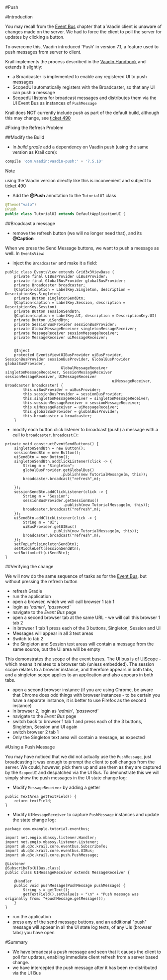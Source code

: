 #Push

#Introduction

You may recall from the [Event Bus](tutorial-event-bus) chapter that a Vaadin client is unaware of changes made on the server.  We had to force the client to poll the server for updates by clicking a button.

To overcome this, Vaadin introduced 'Push' in version 7.1, a feature used to push messages from server to client.
 
Krail implements the process described in the [Vaadin Handbook](https://vaadin.com/book/-/page/advanced.push.html) and extends it slightly:

- a Broadcaster is implemented to enable any registered UI to push messages
- ScopedUI automatically registers with the Broadcaster, so that any UI can push a message
- ScopedUI listens for broadcast messages and distributes them via the UI Event Bus as instances of ```PushMessage```

Krail does NOT currently include push as part of the default build, although this may change, see [ticket 490](https://github.com/davidsowerby/krail/issues/490)

#Fixing the Refresh Problem

##Modify the Build

- In *build.gradle* add a dependency on Vaadin push (using the same version as Krail core):

```groovy
compile 'com.vaadin:vaadin-push:' + '7.5.10'
```

<div class="admonition note">
<p class="first admonition-title">Note</p>
<p class="last">using the Vaadin version directly like this is inconvenient and subject to <a href="https://github.com/davidsowerby/krail/issues/490" >ticket 490</a></p>
</div>

- Add the **@Push** annotation to the ```TutorialUI``` class

```java
@Theme("valo")
@Push
public class TutorialUI extends DefaultApplicationUI {
```

##Broadcast a message

- remove the refresh button (we will no longer need that), and its **@Caption** 

When we press the Send Message buttons, we want to push a message as well.  In ```EventsView```:

- inject the ```Broadcaster``` and make it a field:

```
public class EventsView extends Grid3x3ViewBase {
    private final UIBusProvider uiBusProvider;
    private final GlobalBusProvider globalBusProvider;
    private Broadcaster broadcaster;
    @Caption(caption = LabelKey.Singleton, description = DescriptionKey.Singleton)
    private Button singletonSendBtn;
    @Caption(caption = LabelKey.Session, description = DescriptionKey.Session)
    private Button sessionSendBtn;
    @Caption(caption = LabelKey.UI, description = DescriptionKey.UI)
    private Button uiSendBtn;
    private SessionBusProvider sessionBusProvider;
    private GlobalMessageReceiver singletonMessageReceiver;
    private MessageReceiver sessionMessageReceiver;
    private MessageReceiver uiMessageReceiver;


    @Inject
    protected EventsView(UIBusProvider uiBusProvider, SessionBusProvider sessionBusProvider, GlobalBusProvider globalBusProvider,
                         GlobalMessageReceiver singletonMessageReceiver, SessionMessageReceiver sessionMessageReceiver, UIMessageReceiver
                                                uiMessageReceiver, Broadcaster broadcaster) {
        this.uiBusProvider = uiBusProvider;
        this.sessionBusProvider = sessionBusProvider;
        this.singletonMessageReceiver = singletonMessageReceiver;
        this.sessionMessageReceiver = sessionMessageReceiver;
        this.uiMessageReceiver = uiMessageReceiver;
        this.globalBusProvider = globalBusProvider;
        this.broadcaster = broadcaster;
    }
```
- modify each button click listener to broadcast (push) a message with a call to ```broadcaster.broadcast()```:

```
private void constructEventSendButtons() {
    singletonSendBtn = new Button();
    sessionSendBtn = new Button();
    uiSendBtn = new Button();
    singletonSendBtn.addClickListener(click -> {
        String m = "Singleton";
        globalBusProvider.getGlobalBus()
                         .publish(new TutorialMessage(m, this));
        broadcaster.broadcast("refresh",m);
        
    });
    sessionSendBtn.addClickListener(click -> {
        String m = "Session";
        sessionBusProvider.getSessionBus()
                          .publish(new TutorialMessage(m, this));
        broadcaster.broadcast("refresh",m);
    });
    uiSendBtn.addClickListener(click -> {
        String m = "UI";
        uiBusProvider.getUIBus()
                     .publish(new TutorialMessage(m, this));
        broadcaster.broadcast("refresh",m);
    });
    setTopLeft(singletonSendBtn);
    setMiddleLeft(sessionSendBtn);
    setBottomLeft(uiSendBtn);
}

```
##Verifying the change

We will now do the same sequence of tasks as for the [Event Bus](tutorial-event-bus), but without pressing the refresh button
   
  

- refresh Gradle
- run the application
- open a browser, which we will call browser 1 tab 1
- login as *'admin'*, *'password'*
- navigate to the *Event Bus* page
- open a second browser tab at the same URL - we will call this browser 1 tab 2
- in browser 1 tab 1 press each of the 3 buttons, Singleton, Session and UI
- Messages will appear in all 3 text areas
- Switch to tab 2 
- the Singleton and Session text areas will contain a message from the same source, but the UI area will be empty

This demonstrates the scope of the event buses.  The UI bus is of UIScope - which means it relates to a browser tab (unless embedded).  The session scope relates to a browser instance, and therefore appears in both tabs, and a singleton scope applies to an application and also appears in both tabs.

- open a second browser instance (if you are using Chrome, be aware that Chrome does odd things with browser instances - to be certain you have a separate instance, it is better to use Firefox as the second instance)
- in browser 2, login as *'admin'*, *'password'*
- navigate to the *Event Bus* page
- switch back to browser 1 tab 1 and press each of the 3 buttons, Singleton, Session and UI again
- switch browser 2 tab 1
- Only the Singleton text area will contain a message, as expected

#Using a Push Message

You may have noticed that we did not actually use the ```PushMessage```, just broadcasting it was enough to prompt the client to poll changes from the server.  We could, however, pick them up and use them as they are captured by the ```ScopedUI``` and despatched via the UI Bus.  To demonstrate this we will simply show the push messages in the UI state change log:

- Modify ```MessageReceiver``` by adding a getter
 
```
public TextArea getTextField() {
    return textField;
}
```

- Modify ```UIMessageReceiver``` to capture ```PushMessage``` instances and update the state change log:

```
package com.example.tutorial.eventbus;

import net.engio.mbassy.listener.Handler;
import net.engio.mbassy.listener.Listener;
import uk.q3c.krail.core.eventbus.SubscribeTo;
import uk.q3c.krail.core.eventbus.UIBus;
import uk.q3c.krail.core.push.PushMessage;

@Listener
@SubscribeTo(UIBus.class)
public class UIMessageReceiver extends MessageReceiver {

    @Handler
    public void pushMessage(PushMessage pushMessage) {
        String s = getText();
        getTextField().setValue(s + "\n" + "Push message was originally from: "+pushMessage.getMessage());
    }
}
```

- run the application
- press any of the send message buttons, and an additional "push" message will appear in all the UI state log texts, of any UIs (browser tabs) you have open


#Summary

- We have broadcast a push message and seen that it causes the client to poll for updates, enabling immediate client refresh from a server based change.
- we have intercepted the push message after it has been re-distributed via the UI Bus




